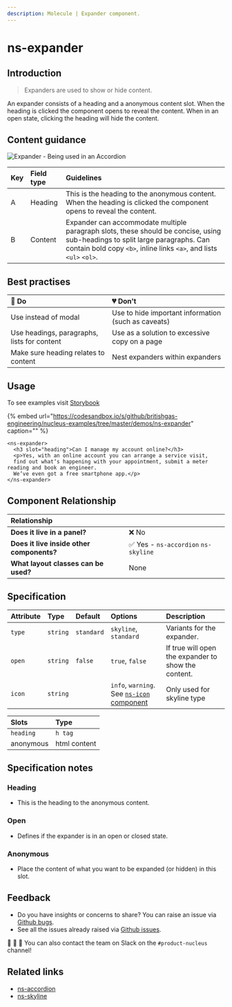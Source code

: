 ```yaml
---
description: Molecule | Expander component.
---
```


# ns-expander

## Introduction

> Expanders are used to show or hide content.

An expander consists of a heading and a anonymous content slot.  When the heading is clicked the component opens to reveal the content. When in an open state, clicking the heading will hide the content.

## Content guidance

![Expander - Being used in an Accordion](https://user-images.githubusercontent.com/45626534/74158381-e34f4700-4c11-11ea-9dd9-9185d449c454.png)

| Key | Field type | Guidelines |
| :--- | :--- | :--- |
| A | Heading | This is the heading to the anonymous content. When the heading is clicked the component opens to reveal the content.   |
| B | Content | Expander can accommodate multiple paragraph slots, these should be concise, using sub-headings to split large paragraphs. Can contain bold copy `<b>`, inline links `<a>`, and lists `<ul>` `<ol>`. |

## Best practises

| 💚 Do | 💔 Don't |
| :--- | :--- |
| Use instead of modal | Use to hide important information (such as caveats) |
| Use headings, paragraphs, lists for content | Use as a solution to excessive copy on a page |
| Make sure heading relates to content | Nest expanders within expanders |

## Usage

To see examples visit [Storybook](https://britishgas.co.uk/nucleus/demo/index.html?path=/story/ns-expander--expander)

{% embed url="https://codesandbox.io/s/github/britishgas-engineering/nucleus-examples/tree/master/demos/ns-expander" caption="" %}

```markup
<ns-expander>
  <h3 slot="heading">Can I manage my account online?</h3>
  <p>Yes, with an online account you can arrange a service visit,
  find out whatʼs happening with your appointment, submit a meter reading and book an engineer.
  Weʼve even got a free smartphone app.</p>
</ns-expander>
```

## Component Relationship

|  **Relationship**  |  |
| :--- | :--- |
| **Does it live in a panel?** | ❌ No |
| **Does it live inside other components?** |  ✅ Yes -  `ns-accordion` `ns-skyline` |
| **What layout classes can be used?**  | None |

## Specification

| Attribute | Type | Default   | Options   | Description |
| :--- | :--- | :--- | :--- | :--- |
| `type` | `string` | `standard` | `skyline`, `standard` | Variants for the expander. |
| `open` | `string` | `false` | `true`, `false` | If true will open the expander to show the content. |
| `icon` | `string` |  | `info`, `warning`. See [`ns-icon` component](https://britishgas.design/components/ns-icon) | Only used for skyline type |

| Slots | Type |
| :--- | :--- |
| `heading` | `h tag`      |
| anonymous | html content |

## Specification notes

### Heading

* This is the heading to the anonymous content.

### Open

* Defines if the expander is in an open or closed state.

### Anonymous

* Place the content of what you want to be expanded (or hidden) in this slot.

## Feedback

* Do you have insights or concerns to share? You can raise an issue via [Github bugs](https://github.com/ConnectedHomes/nucleus/issues/new?assignees=&labels=Bug&template=a--bug-report.md&title=[bug]%20[ns-expander]).
* See all the issues already raised via [Github issues](https://github.com/connectedHomes/nucleus/issues?utf8=%E2%9C%93&q=is%3Aopen+is%3Aissue+label%3ABug+[ns-expander]).

💩 🎉 🦄 You can also contact the team on Slack on the `#product-nucleus` channel!

## Related links

* [ns-accordion](https://docs.britishgas.design/components/ns-accordion)
* [ns-skyline](https://docs.britishgas.design/components/ns-skyline)
